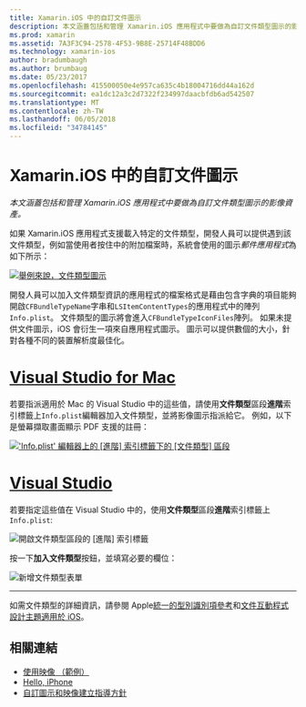 ```yaml
---
title: Xamarin.iOS 中的自訂文件圖示
description: 本文涵蓋包括和管理 Xamarin.iOS 應用程式中要做為自訂文件類型圖示的影像資產。
ms.prod: xamarin
ms.assetid: 7A3F3C94-2578-4F53-9B8E-25714F48BDD6
ms.technology: xamarin-ios
author: bradumbaugh
ms.author: brumbaug
ms.date: 05/23/2017
ms.openlocfilehash: 415500050e4e957ca635c4b18004716dd44a162d
ms.sourcegitcommit: ea1dc12a3c2d7322f234997daacbfdb6ad542507
ms.translationtype: MT
ms.contentlocale: zh-TW
ms.lasthandoff: 06/05/2018
ms.locfileid: "34784145"
---
```

# <a name="custom-document-icons-in-xamarinios"></a>Xamarin.iOS 中的自訂文件圖示

_本文涵蓋包括和管理 Xamarin.iOS 應用程式中要做為自訂文件類型圖示的影像資產。_

如果 Xamarin.iOS 應用程式支援載入特定的文件類型，開發人員可以提供遇到該文件類型，例如當使用者按住中的附加檔案時，系統會使用的圖示*郵件應用程式*為如下所示：

 [![](custom-document-types-images/17.png "舉例來說，文件類型圖示")](custom-document-types-images/17.png#lightbox)

開發人員可以加入文件類型資訊的應用程式的檔案格式是藉由包含字典的項目能夠開啟`CFBundleTypeName`字串和`LSItemContentTypes`的應用程式中的陣列`Info.plist`。 文件類型的圖示將會進入`CFBundleTypeIconFiles`陣列。 如果未提供文件圖示，iOS 會衍生一項來自應用程式圖示。
圖示可以提供數個的大小，針對各種不同的裝置解析度最佳化。 

# <a name="visual-studio-for-mactabvsmac"></a>[Visual Studio for Mac](#tab/vsmac)

若要指派適用於 Mac 的 Visual Studio 中的這些值，請使用**文件類型**區段**進階**索引標籤上`Info.plist`編輯器加入文件類型，並將影像圖示指派給它。 例如，以下是螢幕擷取畫面顯示 PDF 支援的註冊：

 [![](custom-document-types-images/18.png "'Info.plist' 編輯器上的 [進階] 索引標籤下的 [文件類型] 區段")](custom-document-types-images/18.png#lightbox)
 
# <a name="visual-studiotabvswin"></a>[Visual Studio](#tab/vswin)

若要指定這些值在 Visual Studio 中的，使用**文件類型**區段**進階**索引標籤上`Info.plist`:

 ![](custom-document-types-images/doc01w.png "開啟文件類型區段的 [進階] 索引標籤")

按一下**加入文件類型**按鈕，並填寫必要的欄位：

![](custom-document-types-images/doc02w.png "新增文件類型表單")

-----


如需文件類型的詳細資訊，請參閱 Apple[統一的型別識別項參考](http://developer.apple.com/library/ios/#documentation/Miscellaneous/Reference/UTIRef/Articles/System-DeclaredUniformTypeIdentifiers.html)和[文件互動程式設計主題適用於 iOS](http://developer.apple.com/library/ios/#documentation/FileManagement/Conceptual/DocumentInteraction_TopicsForIOS/Introduction/Introduction.html)。


## <a name="related-links"></a>相關連結

- [使用映像 （範例）](https://developer.xamarin.com/samples/WorkingWithImages/)
- [Hello, iPhone](~/ios/get-started/hello-ios/index.md)
- [自訂圖示和映像建立指導方針](http://developer.apple.com/library/ios/#documentation/UserExperience/Conceptual/MobileHIG/IconsImages/IconsImages.html)
